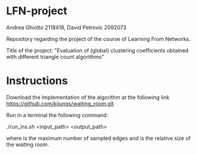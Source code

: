 # LFN-project

Andrea Ghiotto 2118418, David Petrovic 2092073

Repository regarding the project of the course of Learning From Networks.

Title of the project: "Evaluation of (global) clustering coefficients obtained with different triangle count algorithms"


# Instructions

Download the implementation of the algorithm at the following link https://github.com/kijungs/waiting_room.git

Run in a terminal the following command:

./run_ins.sh <input_path> <output_path> <k> <alpha>

where <k> is the maximum number of sampled edges and <alpha> is the relative size of the waiting room.
